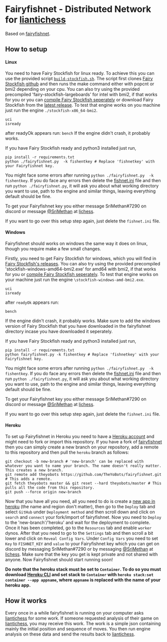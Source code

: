 # Fairyfishnet - Distributed Network for [liantichess](https://liantichess.herokuapp.com/)

Based on [fairyfishnet](https://github.com/gbtami/fairyfishnet).

## How to setup

#### Linux

You need to have Fairy Stockfish for linux ready. To achieve this you can use the provided script [`build-stockfish.sh`](https://github.com/gbtami/fairyfishnet/blob/master/build-stockfish.sh). The script first clones [Fairy Stockfish github](https://github.com/ianfab/Fairy-Stockfish) and then runs the make command either with popcnt or bmi2 depending on your cpu. You can also try using the provided precompiled 'fairy-stockfish-largeboards' for intel with bmi2, if that works for you or you can [compile Fairy Stockfish seperately](https://github.com/ianfab/Fairy-Stockfish/wiki/Compiling-Fairy-Stockfish) or download Fairy Stockfish from the [latest release](https://github.com/ianfab/Fairy-Stockfish/releases).
To test that engine works on you machine just run the engine `./stockfish-x86_64-bmi2`.

```
uci
isready
```
after readyOk appears run:
`bench`
If the engine didn't crash, it probably works.

If you have Fairy Stockfish ready and python3 installed just run,
```
pip install -r requirements.txt
python ./fairyfishnet.py  -k fishentkey # Replace 'fishnetkey' with your Fairyfishnet key.
```
You might face some errors after running `python ./fairyfishnet.py  -k fishentkey`. If you do face any errors then delete the [fishnet.ini](/fishnet.ini) file and then run `python ./fairyfishnet.py`, it will ask you about what working directory you want to use, path to the engine and similar things, leaving everything default should be fine.

To get your Fairyfishnet key you either message SriMethan#7290 on discord or message [@SriMethan](https://lichess.org/@/SriMethan) at [lichess](https://lichess.org).

If you want to go over this setup step again, just delete the `fishnet.ini` file.

#### Windows

Fairyfishnet should works on windows the same way it does on linux, though you require make a few small changes.

Firstly, you need to get Fairy Stockfish for windows, which you will find in [Fairy Stockfish's releases](https://github.com/ianfab/Fairy-Stockfish/releases). You can also try using the provided precompiled 'stockfish-windows-amd64-bmi2.exe' for amd64 with bmi2, if that works for you or [compile Fairy Stockfish seperately](https://github.com/ianfab/Fairy-Stockfish/wiki/Compiling-Fairy-Stockfish). To test that engine works on your machine just run the engine `\stockfish-windows-amd-bmi2.exe`. 
```
uci
isready
```
after `readyOk` appears run: 
```
bench
```
If the engine didn't crash, it probably works. Make sure to add the windows version of Fairy Stockfish that you have downloaded in the fairyfishnet directory incase you have downloaded it seperately.

If you have Fairy Stockfish ready and python3 installed just run,
```
pip install -r requirements.txt
python fairyfishnet.py -k fishentkey # Replace 'fishnetkey' with your Fairyfishnet key.
```
You might face some errors after running `python ./fairyfishnet.py  -k fishentkey`. If you do face any errors then delete the [fishnet.ini](/fishnet.ini) file and then run `python ./fairyfishnet.py`, it will ask you about what working directory you want to use, path to the engine and similar things, leaving everything default should be fine.

To get your Fairyfishnet key you either message SriMethan#7290 on discord or message [@SriMethan](https://lichess.org/@/SriMethan) at [lichess](https://lichess.org).

If you want to go over this setup step again, just delete the `fishnet.ini` file.

#### Heroku

To set up Fairyfishnet in Heroku you need to have a [Heroku account](https://signup.heroku.com/login) and might need to fork or import this repository. If you have a fork of [fairyfishnet](https://github.com/gbtami/fairyfishnet) then you can simply create a new branch on your repository, add a remote to this repository and then pull the `heroku` branch as follows:

```
git checkout -b new-branch # 'new-branch' can be replaced with whatever you want to name your branch. The name doesn't really matter. This creates a new branch.
git remote add theyobots https://github.com/TheYoBots/fairyfishnet.git # This adds a remote.
git fetch theyobots master && git reset --hard theyobots/master # This pulls all the code from this repository.
git push --force origin new-branch
```

Now that you have all you need, all you need to do is create a [new app in heroku](https://dashboard.heroku.com/new-app) (the name and region don't matter), then go to the `Deploy` tab and select `GitHub` under `Deployment method` and then scroll down and click on `search` and `connect` your fork/import of fairyfishnet. Now you need to `Deploy` to the 'new-branch'/'heroku' and wait for the deployment to complete. Once it has been completed, go to the `Resources` tab and enable `worker` dynos. After that you need to go to the `Settings` tab and then scroll a bit lower and click on `Reveal Config Vars`. Under `Config Vars` you need to set `Key` to `FISHNET_KEY` and `value` to your Fairyfishnet key which you can get on discord by messaging SriMethan#7290 or by messaging [@SriMethan](https://lichess.org/@/SriMethan) at [lichess](https://lichess.org). Make sure that the key you get is kept private and not shared with anyone. Now Fairyfishnet should start running soon!

**Do note that the heroku stack must be set to `Container`. To do so you must download [Heroku CLI](https://devcenter.heroku.com/articles/heroku-cli#download-and-install) and set stack to `Container` with `heroku stack:set container --app appname`, where `appname` is replaced with the name of your heroku app.**

## How it works

Every once in a while fairyfishnet is running on your computer asks [liantichess](https://liantichess.herokuapp.com/) for some work. If someone requested analysis of their game on [liantichess](https://liantichess.herokuapp.com/), you may receive this work. The work is a simple json containing mainly the initial position and sequence of moves. You then run engine analysis on these data and send the results back to [liantichess](https://liantichess.herokuapp.com/).